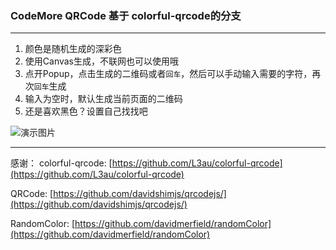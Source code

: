 ### CodeMore QRCode 基于 colorful-qrcode的分支
----

1. 颜色是随机生成的深彩色
1. 使用Canvas生成，不联网也可以使用哦
2. 点开Popup，点击生成的二维码或者`回车`，然后可以手动输入需要的字符，再次`回车`生成
3. 输入为空时，默认生成当前页面的二维码
4. 还是喜欢黑色？设置自己找找吧

![演示图片](https://user-images.githubusercontent.com/12997869/28774371-c8b8e7fe-761f-11e7-9015-3fe2e2951888.png)

----

感谢：
colorful-qrcode: [https://github.com/L3au/colorful-qrcode](https://github.com/L3au/colorful-qrcode)

QRCode:  [https://github.com/davidshimjs/qrcodejs/](https://github.com/davidshimjs/qrcodejs/)

RandomColor: [https://github.com/davidmerfield/randomColor](https://github.com/davidmerfield/randomColor)
